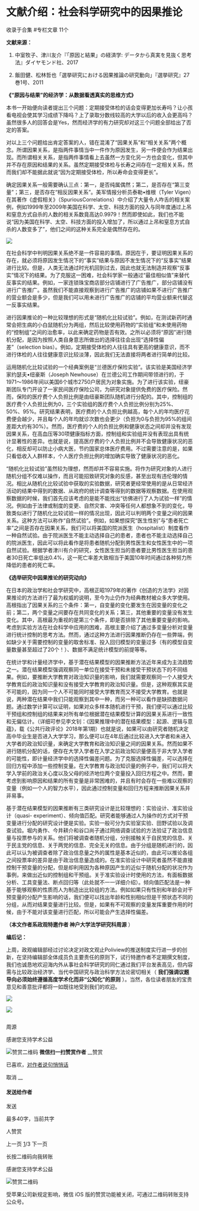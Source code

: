 # 文献介绍：社会科学研究中的因果推论


收录于合集 #专栏文章 11个

**文献来源：**  

1. 中室牧子、津川友介『「原因と結果」の経済学: データから真実を見抜く思考法』ダイヤモンド社、2017

2. 飯田健、松林哲也「選挙研究における因果推論の研究動向」『選挙研究』27巻1号、2011

  

 **《“原因与结果”的经济学：从数据看透真实的思维方式》**

本书一开始便向读者提出三个问题：定期接受体检的话会变得更加长寿吗？让小孩看电视会使其学习成绩下降吗？上了录取分数线较高的大学以后的收入会更高吗？虽然很多人的回答会是Yes，然而经济学的有力研究却对这三个问题全部给出了否定的答案。

  

对以上三个问题给出肯定答案的人，错在混淆了“因果关系”和“相关关系”两个概念。所谓因果关系，是指两件事情当中一件作为原因发生，另一件便会作为结果出现。而所谓相关关系，是指两件事情看上去虽然一方变化另一方也会变化，但其中并不存在原因和结果的关系。虽然定期接受体检与长寿之间存在一定相关关系，然而我们却不能据此就说“因为定期接受体检，所以寿命会变得更长”。

  

确定因果关系一般需要确认三点：第一，是否纯属偶然；第二，是否存在“第三变量”；第三，是否存在“相反因果关系”。美军情报分析员泰勒•维根（Tyler
Vigen）在其著作《虚假相关》（SpuriousCorrelations）中介绍了大量令人咋舌的相关案例，例如1999年至2009年美国在科学、太空、科技方面的投入与同年度通过上吊和窒息方式自杀的人数的相关系数竟高达0.9979！然而即使如此，我们也不能说“因为美国在科学、太空、科技方面的投入增加了，所以通过上吊和窒息方式自杀的人数变多了”，他们之间的这种关系完全是偶然存在的。  

  

![](/images/574/2.png)

  

在社会科学中判明因果关系绝不是一件容易的事情。原因在于，要证明因果关系的存在，就必须将原因发生情况下的“事实”结果与原因不发生情况下的“反事实”结果进行比较。但是，人类无法通过时光机回到过去，因此也就无法制造并观察“反事实”情况下的结果。为了克服这一困难，社会科学家一般通过“最佳相似值”来替代反事实的结果。例如，一家连锁珠宝商店部分店铺进行了广告推广，部分店铺没有进行广告推广。虽然我们不能直接观察到进行广告推广的店铺如果不进行广告推广的营业额会是多少，但是我们可以用未进行广告推广的店铺的平均营业额来代替这一反事实结果。

  

进行因果推论的一种比较理想的形式是“随机化比较试验”。例如，在测试新药时通常会把生病的小白鼠随机分为两组，然后比较使用药物的“实验组”和未使用药物的“控制组”之间的治愈率，以此来确定药物是否有效。之所以必须将“原因”进行随机分配，是因为按照人类自身意志所做出的选择往往会出现“选择性偏差”（selection
bias）。例如，定期接受体检的人往往具有更高的健康意识，而不进行体检的人往往健康意识比较淡薄，因此我们无法直接将两者进行简单的比较。

  

运用随机化比较试验的一个经典案例是“兰德医疗保险实验”。该实验是美国经济学家约瑟夫•纽豪斯（Joseph
Newhouse）在兰德公司工作期间带领进行的，于1971～1986年间以美国6个城市2750户居民为对象实施。为了进行该实验，纽豪斯团队专门开设了一家民间医疗保险公司，为研究对象提供免费的医疗保险。然而，保险的医疗费个人负担比例是由纽豪斯团队随机进行分配的。其中，控制组的医疗费个人负担比例为0，三个实验组的医疗费个人负担比例分别为25%、50%、95%。研究结果表明，医疗费的个人负担比例越高，每个人的年均医疗花费便会越少，并且每个人的年均就诊次数也会更少（负担为0与负担为95%的组间差距大约有30%）。然而，医疗费的个人的负担比例和健康状态之间却并没有发现因果关系，在高血压等30项健康指标方面，控制组和实验组并没有表现出具有统计显著性的差异。也就是说，提高医疗费的个人负担比例并不会导致健康状况的恶化，相反却可以防止小病大医，节约国家总体医疗费用。不过需要注意的是，如果只看低收入人群样本，个人医疗负担比例的增加确实导致了健康状况的恶化。  

  

“随机化比较试验”虽然较为理想，然而却并不容易实施。将作为研究对象的人进行随机分组不仅难以操作，而且可能招致研究对象的反感，甚至出现有违伦理的情况。相比从随机化比较试验中获取的实验数据，研究者更经常使用的是从日常经济活动的结果中得到的数据、从政府的统计调查等得到的数据等观察数据。在使用观察数据的时候，我们首先应该考虑的是能不能找出“彷佛进行了人为试验一样”的情况。例如由于法律或制度的变更、自然灾害、冲突等任何人都想象不到的变化，导致类似进行了随机化比较试验一样的情况出现，因此可以判明两个变量之间的因果关系。这种方法可以称作“自然试验”。例如，如果想探究“医生性别”与“患者死亡率”之间是否存在因果关系，我们可以将美国的院派医生（hospitalist）制度看作一种自然试验。由于院派医生不能主动选择自己的患者，患者也不能主动选择自己的院派医生，因此可以将此看作是将患者随机分配到男性医生和女性医生中的一项自然试验。根据学者津川有介的研究，女性医生担当的患者要比男性医生担当的患者30日死亡率低出0.4%，这一死亡率差大致相当于美国10年时间通过各种努力所降低的患者的死亡率。

  

 **《选举研究中因果推论的研究动向》**

在日本的政治学和社会学研究中，高根正昭1979年的著作《创造的方法学》对因果推论的方法进行了最为权威的说明，至今为止仍作为经典教材被众多大学使用。高根指出了因果关系的三个条件：第一，自变量的变化要发生在因变量的变化之前；第二，两个变量之间要存在共同变化的关系；第三，其他重要的变量没有发生变化。其中，高根最为重视的是第三个条件，即是否排除了其他重要变量的影响。考虑到实验方法在社会科学中应用的困难，高根主要介绍了通过多变量分析对变量进行统计控制的思考方法。然而，通过这种方法进行因果推断仍存在一些弊端，例如缺少关于需要控制的变量的取舍标准、投入回归模型的变量过多（有的模型自变量数量甚至超过了20个！）、数据不满足统计模型的前提等等。

  

在统计学和计量经济学中，基于潜在结果模型的因果推断方法近年来成为主流趋势之一。潜在结果模型强调观察同一单位在接受干预和未接受干预状态下的不同结果。例如，要推断大学教育对政治知识量的影响，我们就需要观察同一个人接受大学教育后的政治知识量和没有接受大学教育的政治知识量。但是，这种观察其实是不可能的，因为同一个人不可能同时接受大学教育而又不接受大学教育。也就是说，两种潜在结果中我们只能观察到其中一种，而另一种可以看作是缺损数据问题。通过数学计算可以证明，如果对众多样本随机进行干预，我们便可以通过比较干预组和控制组的结果来对所有单位根据潜在结果模型计算的因果关系进行一致性和无偏估计。（详细可参见李文钊：《因果推理中的潜在结果模型：起源、逻辑与意蕴》，载《公共行政评论》2018年第1期）也就是说，如果可以由研究者随机决定高中毕业生是否进入大学学习，那么便可以在4年后通过比较进入大学者和未进入大学者的政治知识量，来确定大学教育和政治知识量之间的因果关系。然而如果不进行随机分配的话，便存在大学入学者在入学之前政治知识量便高于非大学入学者的可能性，即计量经济学中的选择性偏差问题。为了克服选择性偏差，可以选择在回归方程中添加一些控制变量。在大学教育与政治知识量的例子中，我们可以将大学入学前的政治关心度以及父母的经济地位两个变量投入回归方程之中。然而，要考虑到影响原因和结果的所有变量是非常困难的，并且有时会存在一些难以观察的变量（例如一个人的智力水平），因此通过控制变量和回归方程来推断因果关系并非易事。  

基于潜在结果模型的因果推断有三类研究设计是比较理想的：实验设计、准实验设计（quasi-
experiment）、倾向值匹配。研究者能够通过人为操作的方式对干预变量进行分配的研究设计便是实验。实验一般可分为实验室实验、田野试验以及调查试验。堀内勇作、今井耕介和谷口尚子通过网络调查试验的方法验证了政治信息量与投票参与的关系。他们将被调查者随机分组，分别接触关于自民党的信息、关于民主党的信息、关于两党的信息、完全无关的信息。由于分组是随机进行的，因此可以认为被调查者除了政治信息量之外的属性是基本近似的，由此可以推论各组之间投票率的差异是由于政治信息量造成的。在准实验设计中研究者虽然不能直接控制干预变量的分配，但是却利用因为各种原因产生的近似于随机分配的状况作为事例，来做出近似的控制组和干预组。关于准实验设计时使用的方法，有面板数据分析、工具变量法、断点回归等（此处就不一一详细介绍）。倾向值匹配法是一种基于能够观察的性质而人为制造出比较组的方法。例如如果只有性别和年龄会对干预变量的分配产生影响的话，我们便可以找出年龄和性别相似但是干预状态不同的分组，从而对结果变量进行比较。但是，如果有不可观察的变量发挥重要作用的时候，由于不能对该变量进行匹配，所以可能会产生选择性偏差。

  

 **（本文作者系政观特邀作者 神户大学法学研究科周源** ）

  

 **编后记：**

上周，政观编辑部经过讨论决定对政文观止Poliview的推送制度实行进一步的创新，在坚持编辑部全体成员负主要责任的原则下，试行特邀作者不定期撰文制度，我们也诚恳地欢迎海内外从事社会科学研究的同仁通过我们平台发表高见，但内容需与比较政治经济学、当代中国研究与政治科学方法论密切相关（
**我们强调议题导向必须始终遵循高度学术化而非“公知化”的原则** ）。当然，各位读者朋友的宝贵意见和善意批评都将一如既往地受到我们的欢迎。

![](/images/574/3.png)

  

![](/images/574/4.png)

  

  

![]()

周源

感谢您支持学术公益

![赞赏二维码]() **微信扫一扫赞赏作者** __赞赏

已喜欢，[对作者说句悄悄话](javascript:;)

取消 __

#### 发送给作者

发送

最多40字，当前共字

[](javascript:;) 人赞赏

上一页 [1](javascript:;)/3 下一页

长按二维码向我转账

感谢您支持学术公益

![赞赏二维码]()

受苹果公司新规定影响，微信 iOS 版的赞赏功能被关闭，可通过二维码转账支持公众号。

